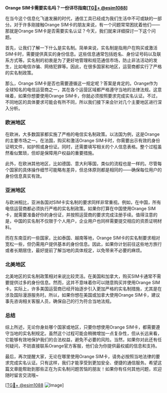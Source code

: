 **Orange SIM卡需要实名吗？一份详尽指南[[TG💪+ @esim1088](https://t.me/s/esim1088)]**

在当今这个信息化飞速发展的时代，通信工具已经成为我们生活中不可或缺的一部分。对于许多刚接触Orange SIM卡的朋友来说，有一个问题常常困扰着他们——那就是Orange SIM卡是否需要实名认证？今天，我们就来详细探讨一下这个问题。

首先，让我们了解一下什么是实名制。简单来说，实名制是指用户在购买或激活SIM卡时，需要提供真实的身份信息。这些信息通常包括姓名、身份证号码以及联系方式等。实名制的初衷是为了更好地管理和规范通信市场，防止非法活动的发生，比如电信诈骗、网络犯罪等。因此，在很多国家和地区，运营商都实行了严格的实名制政策。

那么，Orange SIM卡是否也需要遵循这一规定呢？答案是肯定的。Orange作为全球知名的电信运营商之一，其在各个运营区域都严格遵守当地的法律法规。这意味着，如果你想要使用Orange SIM卡，你就必须按照要求完成实名认证。不过，不同地区的具体要求可能会有所不同，所以我们接下来会针对几个主要地区进行深入分析。

### 欧洲地区

在欧洲，大多数国家都实施了严格的电信实名制政策。以法国为例，这是Orange的主要市场之一。在法国，购买和激活Orange SIM卡时，你需要出示有效的身份证明文件，如护照或身份证。同时，还需要填写相关的个人信息表格。整个过程虽然看似繁琐，但却是保障用户权益的重要措施。

此外，在欧洲其他地区，比如德国、意大利等国，类似的流程也是一样的。尽管每个国家的具体操作细节可能略有差异，但总体原则都是相同的——确保每位用户的身份信息真实有效。

### 亚洲地区

与欧洲相比，亚洲各国对SIM卡实名制的要求同样非常重视。例如，在中国，所有电信运营商都必须执行严格的实名制政策。如果你打算在中国使用Orange SIM卡，就需要准备好你的身份证，并按照运营商的要求完成注册手续。值得注意的是，中国的实名制不仅限于个人用户，企业用户也同样需要提交相应的资质证明材料。

而在东南亚的一些国家，比如泰国、越南等地，Orange SIM卡的实名制要求相对宽松一些，但仍需用户提供基本的身份信息。因此，如果你计划前往这些地方旅行或者长期居住，最好提前了解当地的具体规定，以免带来不必要的麻烦。

### 北美地区

北美地区的实名制政策相对来说比较灵活。在美国和加拿大，购买SIM卡通常不需要提供过多的身份信息。然而，这并不意味着你可以随意购买并使用Orange SIM卡。实际上，许多美国运营商已经开始逐步引入更加严格的实名制措施，尤其是在涉及国际漫游服务时。所以，如果你想在美国或加拿大使用Orange SIM卡，建议事先咨询相关客服人员，确保自己的行为符合当地法规。

### 总结

综上所述，无论你身处哪个国家或地区，只要你想使用Orange SIM卡，都需要遵守当地的实名制规定。虽然这个过程可能会稍微增加一点复杂性，但从长远来看，它能够有效地保护我们的合法权益，避免不必要的风险。当然，如果你对此还有任何疑问，不妨直接联系Orange官方客服，他们会为你提供最权威的信息和支持。

最后，再次提醒大家，无论在哪里使用Orange SIM卡，请务必按照当地法律的要求完成实名认证。只有这样，我们才能享受到更加安全、便捷的通信服务。希望这篇文章能帮助到那些正在为实名制问题苦恼的朋友！如果你有任何其他问题，欢迎随时留言交流哦~

[[TG💪+ @esim1088](https://t.me/s/esim1088) ![Image](https://i.postimg.cc/4NQfJmqS/Snipaste-2025-05-13-00-14-12.png)]